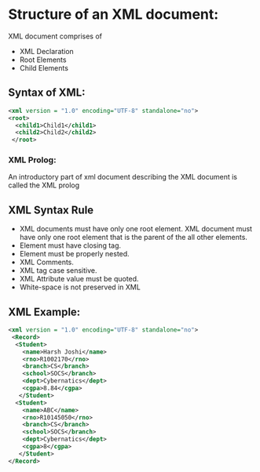 # Structure of an XML document:
XML document comprises of
* XML Declaration
* Root Elements
* Child Elements

## Syntax of XML:
~~~xml
<xml version = "1.0" encoding="UTF-8" standalone="no">
<root>
  <child1>Child1</child1>
  <child2>Child2</child2>
 </root>
~~~

### XML Prolog:
An introductory part of xml document describing the XML document is called the XML prolog

## XML Syntax Rule
* XML documents must have only one root element. XML document must have only one root element that is the parent of the all other elements.
* Element must have closing tag.
* Element must be properly nested.
* XML Comments.
* XML tag case sensitive.
* XML Attribute value must be quoted.
* White-space is not preserved in XML


## XML Example:
~~~xml
<xml version = "1.0" encoding="UTF-8" standalone="no">
 <Record>
  <Student>
    <name>Harsh Joshi</name>
    <rno>R1002170</rno>
    <branch>CS</branch>
    <school>SOCS</branch>
    <dept>Cybernatics</dept>
    <cgpa>8.84</cgpa>
   </Student>
  <Student>
    <name>ABC</name>
    <rno>R10145050</rno>
    <branch>CS</branch>
    <school>SOCS</branch>
    <dept>Cybernatics</dept>
    <cgpa>8</cgpa>
   </Student>
</Record>
~~~
